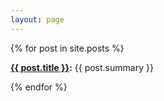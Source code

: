 ```yaml
---
layout: page
---
```

{% for post in site.posts %}

<article>
    <b><a href="{{site.baseurl}}{{post.url}}">{{ post.title }}</a>:</b>
    {{ post.summary }}
</article>

{% endfor %}
